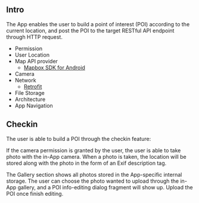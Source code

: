## Intro
The App enables the user to build a point of interest (POI) according to the current location, and post the POI to the target RESTful API endpoint through HTTP request.

- Permission
- User Location
- Map API provider
  - [Mapbox SDK for Android](https://docs.mapbox.com/android/maps/guides/)
- Camera
- Network
  - [Retrofit](https://square.github.io/retrofit/)
- File Storage
- Architecture
- App Navigation

## Checkin
The user is able to build a POI through the checkin feature: 

If the camera permission is granted by the user, the user is able to take photo with the in-App camera. When a photo is taken, the location will be stored along with the photo in the form of an Exif description tag.

The Gallery section shows all photos stored in the App-specific internal storage. The user can choose the photo wanted to upload through the in-App gallery, and a POI info-editing dialog fragment will show up. Upload the POI once finish editing.